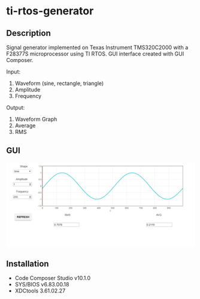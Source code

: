 # ti-rtos-generator

## Description

Signal generator implemented on Texas Instrument TMS320C2000 with a F28377S microprocessor using TI RTOS. 
GUI interface created with GUI Composer.

Input:

1. Waveform (sine, rectangle, triangle)
2. Amplitude
3. Frequency

Output:

1. Waveform Graph
2. Average
3. RMS

## GUI

![gui](./generator.PNG)

## Installation

* Code Composer Studio v10.1.0
* SYS/BIOS v6.83.00.18
* XDCtools 3.61.02.27
